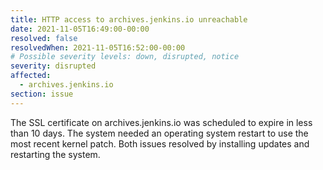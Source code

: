 ```yaml
---
title: HTTP access to archives.jenkins.io unreachable
date: 2021-11-05T16:49:00-00:00
resolved: false
resolvedWhen: 2021-11-05T16:52:00-00:00
# Possible severity levels: down, disrupted, notice
severity: disrupted
affected:
  - archives.jenkins.io
section: issue
---
```


The SSL certificate on archives.jenkins.io was scheduled to expire in less than 10 days.
The system needed an operating system restart to use the most recent kernel patch.
Both issues resolved by installing updates and restarting the system.

